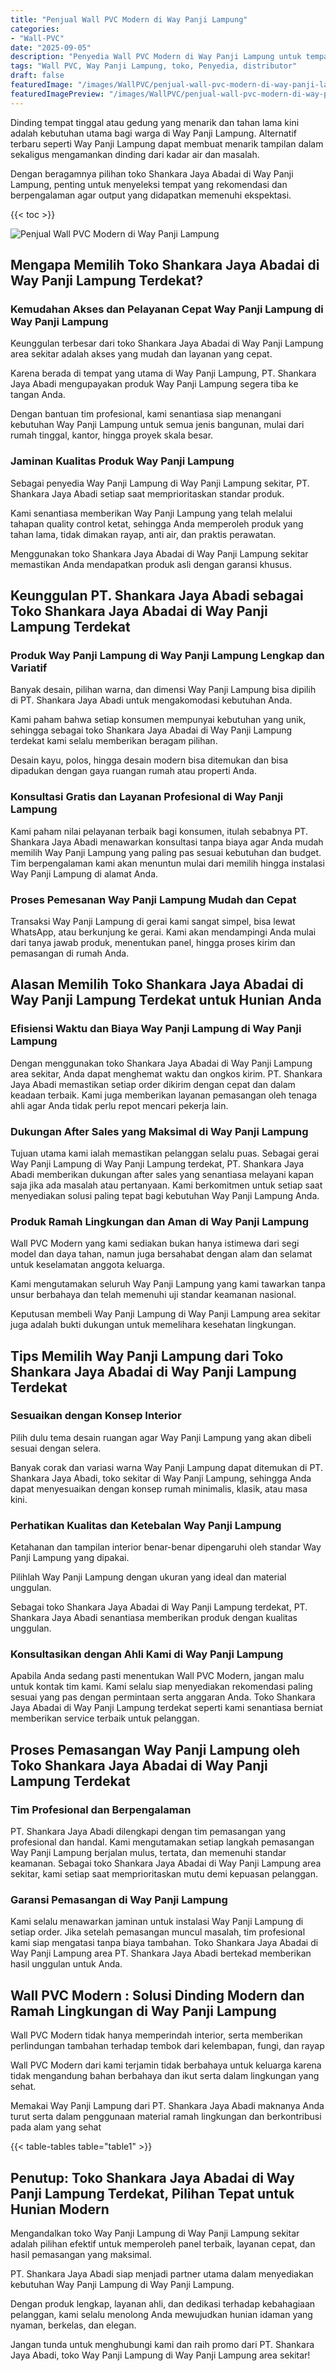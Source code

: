 ```yaml
---
title: "Penjual Wall PVC Modern di Way Panji Lampung"
categories:
- "Wall-PVC"
date: "2025-09-05"
description: "Penyedia Wall PVC Modern di Way Panji Lampung untuk tempat tinggal, kantor, dan gerai. Material unggulan, beragam motif, variasi warna modern, dengan jasa instalasi ditangani oleh teknisi ahli dan garansi resmi!|Servis penyediaan Wall PVC Modern di Way Panji Lampung bagi keperluan rumah, perkantoran, maupun gerai, beserta panel terbaik dan pemasangan oleh teknisi berpengalaman serta garansi resmi.|Alternatif Wall PVC Modern di Way Panji Lampung yang terbukti bagi rumah, kantor, serta ritel, bersama produk terbaik dan instalasi oleh tim ahli serta garansi resmi.|Penyediaan Wall PVC Modern di Way Panji Lampung bagi tempat tinggal, perkantoran, dan ritel, dengan panel unggulan dan pemasangan ditangani oleh tenaga ahli berpengalaman, lengkap beserta kepastian resmi.}"
tags: "Wall PVC, Way Panji Lampung, toko, Penyedia, distributor"
draft: false
featuredImage: "/images/WallPVC/penjual-wall-pvc-modern-di-way-panji-lampung.png"
featuredImagePreview: "/images/WallPVC/penjual-wall-pvc-modern-di-way-panji-lampung.png"
---
```


Dinding tempat tinggal atau gedung yang menarik dan tahan lama kini adalah kebutuhan utama bagi warga di Way Panji Lampung. Alternatif terbaru seperti Way Panji Lampung dapat membuat menarik tampilan dalam sekaligus mengamankan dinding dari kadar air dan masalah.

Dengan beragamnya pilihan toko Shankara Jaya Abadai di Way Panji Lampung, penting untuk menyeleksi tempat yang rekomendasi dan berpengalaman agar output yang didapatkan memenuhi ekspektasi.

{{< toc >}}

![Penjual Wall PVC Modern di Way Panji Lampung](/images/Wall-PVC/Penjual-Wall-PVC-Modern-di-Way-Panji-Lampung.png)


## Mengapa Memilih Toko Shankara Jaya Abadai di Way Panji Lampung Terdekat?

### Kemudahan Akses dan Pelayanan Cepat Way Panji Lampung di Way Panji Lampung

Keunggulan terbesar dari toko Shankara Jaya Abadai di Way Panji Lampung area sekitar adalah akses yang mudah dan layanan yang cepat.

Karena berada di tempat yang utama di Way Panji Lampung, PT. Shankara Jaya Abadi mengupayakan produk Way Panji Lampung segera tiba ke tangan Anda.

Dengan bantuan tim profesional, kami senantiasa siap menangani kebutuhan Way Panji Lampung untuk semua jenis bangunan, mulai dari rumah tinggal, kantor, hingga proyek skala besar.

### Jaminan Kualitas Produk Way Panji Lampung

Sebagai penyedia Way Panji Lampung di Way Panji Lampung sekitar, PT. Shankara Jaya Abadi setiap saat memprioritaskan standar produk.

Kami senantiasa memberikan Way Panji Lampung yang telah melalui tahapan quality control ketat, sehingga Anda memperoleh produk yang tahan lama, tidak dimakan rayap, anti air, dan praktis perawatan.

Menggunakan toko Shankara Jaya Abadai di Way Panji Lampung sekitar memastikan Anda mendapatkan produk asli dengan garansi khusus.

## Keunggulan PT. Shankara Jaya Abadi sebagai Toko Shankara Jaya Abadai di Way Panji Lampung Terdekat

### Produk Way Panji Lampung di Way Panji Lampung Lengkap dan Variatif

Banyak desain, pilihan warna, dan dimensi Way Panji Lampung bisa dipilih di PT. Shankara Jaya Abadi untuk mengakomodasi kebutuhan Anda.

Kami paham bahwa setiap konsumen mempunyai kebutuhan yang unik, sehingga sebagai toko Shankara Jaya Abadai di Way Panji Lampung terdekat kami selalu memberikan beragam pilihan.

Desain kayu, polos, hingga desain modern bisa ditemukan dan bisa dipadukan dengan gaya ruangan rumah atau properti Anda.

### Konsultasi Gratis dan Layanan Profesional di Way Panji Lampung

Kami paham nilai pelayanan terbaik bagi konsumen, itulah sebabnya PT. Shankara Jaya Abadi menawarkan konsultasi tanpa biaya agar Anda mudah memilih Way Panji Lampung yang paling pas sesuai kebutuhan dan budget. Tim berpengalaman kami akan menuntun mulai dari memilih hingga instalasi Way Panji Lampung di alamat Anda.

### Proses Pemesanan Way Panji Lampung Mudah dan Cepat

Transaksi Way Panji Lampung di gerai kami sangat simpel, bisa lewat WhatsApp, atau berkunjung ke gerai. Kami akan mendampingi Anda mulai dari tanya jawab produk, menentukan panel, hingga proses kirim dan pemasangan di rumah Anda.

## Alasan Memilih Toko Shankara Jaya Abadai di Way Panji Lampung Terdekat untuk Hunian Anda

### Efisiensi Waktu dan Biaya Way Panji Lampung di Way Panji Lampung

Dengan menggunakan toko Shankara Jaya Abadai di Way Panji Lampung area sekitar, Anda dapat menghemat waktu dan ongkos kirim. PT. Shankara Jaya Abadi memastikan setiap order dikirim dengan cepat dan dalam keadaan terbaik. Kami juga memberikan layanan pemasangan oleh tenaga ahli agar Anda tidak perlu repot mencari pekerja lain.

### Dukungan After Sales yang Maksimal di Way Panji Lampung

Tujuan utama kami ialah memastikan pelanggan selalu puas. Sebagai gerai Way Panji Lampung di Way Panji Lampung terdekat, PT. Shankara Jaya Abadi memberikan dukungan after sales yang senantiasa melayani kapan saja jika ada masalah atau pertanyaan. Kami berkomitmen untuk setiap saat menyediakan solusi paling tepat bagi kebutuhan Way Panji Lampung Anda.

### Produk Ramah Lingkungan dan Aman di Way Panji Lampung

 Wall PVC Modern  yang kami sediakan bukan hanya istimewa dari segi model dan daya tahan, namun juga bersahabat dengan alam dan selamat untuk keselamatan anggota keluarga.

Kami mengutamakan seluruh Way Panji Lampung yang kami tawarkan tanpa unsur berbahaya dan telah memenuhi uji standar keamanan nasional.

Keputusan membeli Way Panji Lampung di Way Panji Lampung area sekitar juga adalah bukti dukungan untuk memelihara kesehatan lingkungan.

## Tips Memilih Way Panji Lampung dari Toko Shankara Jaya Abadai di Way Panji Lampung Terdekat

### Sesuaikan dengan Konsep Interior 

Pilih dulu tema desain ruangan agar Way Panji Lampung yang akan dibeli sesuai dengan selera.

Banyak corak dan variasi warna Way Panji Lampung dapat ditemukan di PT. Shankara Jaya Abadi, toko sekitar di Way Panji Lampung, sehingga Anda dapat menyesuaikan dengan konsep rumah minimalis, klasik, atau masa kini.

### Perhatikan Kualitas dan Ketebalan Way Panji Lampung

Ketahanan dan tampilan interior benar-benar dipengaruhi oleh standar Way Panji Lampung yang dipakai.

Pilihlah Way Panji Lampung dengan ukuran yang ideal dan material unggulan.

Sebagai toko Shankara Jaya Abadai di Way Panji Lampung terdekat, PT. Shankara Jaya Abadi senantiasa memberikan produk dengan kualitas unggulan.

### Konsultasikan dengan Ahli Kami di Way Panji Lampung

Apabila Anda sedang pasti menentukan Wall PVC Modern, jangan malu untuk kontak tim kami. Kami selalu siap menyediakan rekomendasi paling sesuai yang pas dengan permintaan serta anggaran Anda. Toko Shankara Jaya Abadai di Way Panji Lampung terdekat seperti kami senantiasa berniat memberikan service terbaik untuk pelanggan.

## Proses Pemasangan Way Panji Lampung oleh Toko Shankara Jaya Abadai di Way Panji Lampung Terdekat

### Tim Profesional dan Berpengalaman

PT. Shankara Jaya Abadi dilengkapi dengan tim pemasangan yang profesional dan handal. Kami mengutamakan setiap langkah pemasangan Way Panji Lampung berjalan mulus, tertata, dan memenuhi standar keamanan. Sebagai toko Shankara Jaya Abadai di Way Panji Lampung area sekitar, kami setiap saat memprioritaskan mutu demi kepuasan pelanggan.

### Garansi Pemasangan di Way Panji Lampung

Kami selalu menawarkan jaminan untuk instalasi Way Panji Lampung di setiap order. Jika setelah pemasangan muncul masalah, tim profesional kami siap mengatasi tanpa biaya tambahan. Toko Shankara Jaya Abadai di Way Panji Lampung area PT. Shankara Jaya Abadi bertekad memberikan hasil unggulan untuk Anda.

##  Wall PVC Modern : Solusi Dinding Modern dan Ramah Lingkungan di Way Panji Lampung

 Wall PVC Modern  tidak hanya memperindah interior, serta memberikan perlindungan tambahan terhadap tembok dari kelembapan, fungi, dan rayap

 Wall PVC Modern  dari kami terjamin tidak berbahaya untuk keluarga karena tidak mengandung bahan berbahaya dan ikut serta dalam lingkungan yang sehat.

Memakai Way Panji Lampung dari PT. Shankara Jaya Abadi maknanya Anda turut serta dalam penggunaan material ramah lingkungan dan berkontribusi pada alam yang sehat

{{< table-tables table="table1" >}}

## Penutup: Toko Shankara Jaya Abadai di Way Panji Lampung Terdekat, Pilihan Tepat untuk Hunian Modern

Mengandalkan toko Way Panji Lampung di Way Panji Lampung sekitar adalah pilihan efektif untuk memperoleh panel terbaik, layanan cepat, dan hasil pemasangan yang maksimal.

PT. Shankara Jaya Abadi siap menjadi partner utama dalam menyediakan kebutuhan Way Panji Lampung di Way Panji Lampung.

Dengan produk lengkap, layanan ahli, dan dedikasi terhadap kebahagiaan pelanggan, kami selalu menolong Anda mewujudkan hunian idaman yang nyaman, berkelas, dan elegan.

Jangan tunda untuk menghubungi kami dan raih promo dari PT. Shankara Jaya Abadi, toko Way Panji Lampung di Way Panji Lampung area sekitar!
